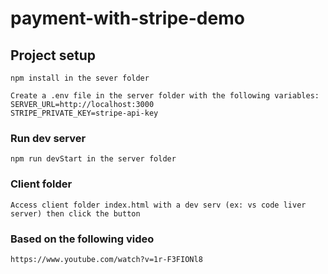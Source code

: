 # payment-with-stripe-demo

## Project setup
```
npm install in the sever folder

Create a .env file in the server folder with the following variables:
SERVER_URL=http://localhost:3000
STRIPE_PRIVATE_KEY=stripe-api-key
```

### Run dev server
```
npm run devStart in the server folder
```

### Client folder
```
Access client folder index.html with a dev serv (ex: vs code liver server) then click the button
```

### Based on the following video
```
https://www.youtube.com/watch?v=1r-F3FIONl8
```

